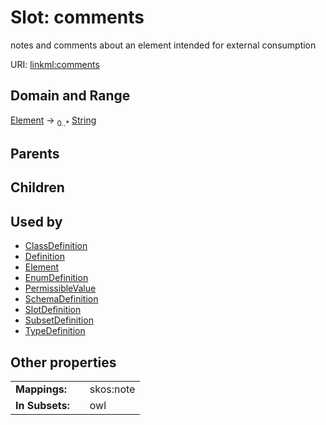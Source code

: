 
# Slot: comments


notes and comments about an element intended for external consumption

URI: [linkml:comments](https://w3id.org/linkml/comments)


## Domain and Range

[Element](Element.md) ->  <sub>0..*</sub> [String](String.md)

## Parents


## Children


## Used by

 * [ClassDefinition](ClassDefinition.md)
 * [Definition](Definition.md)
 * [Element](Element.md)
 * [EnumDefinition](EnumDefinition.md)
 * [PermissibleValue](PermissibleValue.md)
 * [SchemaDefinition](SchemaDefinition.md)
 * [SlotDefinition](SlotDefinition.md)
 * [SubsetDefinition](SubsetDefinition.md)
 * [TypeDefinition](TypeDefinition.md)

## Other properties

|  |  |  |
| --- | --- | --- |
| **Mappings:** | | skos:note |
| **In Subsets:** | | owl |

